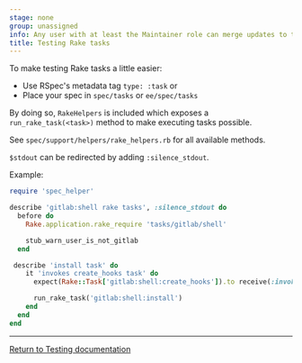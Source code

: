 ```yaml
---
stage: none
group: unassigned
info: Any user with at least the Maintainer role can merge updates to this content. For details, see https://docs.gitlab.com/development/development_processes/#development-guidelines-review.
title: Testing Rake tasks
---
```


To make testing Rake tasks a little easier:

- Use RSpec's metadata tag `type: :task` or
- Place your spec in `spec/tasks` or `ee/spec/tasks`

By doing so, `RakeHelpers` is included which exposes a `run_rake_task(<task>)`
method to make executing tasks possible.

See `spec/support/helpers/rake_helpers.rb` for all available methods.

`$stdout` can be redirected by adding `:silence_stdout`.

Example:

```ruby
require 'spec_helper'

describe 'gitlab:shell rake tasks', :silence_stdout do
  before do
    Rake.application.rake_require 'tasks/gitlab/shell'

    stub_warn_user_is_not_gitlab
  end

 describe 'install task' do
    it 'invokes create_hooks task' do
      expect(Rake::Task['gitlab:shell:create_hooks']).to receive(:invoke)

      run_rake_task('gitlab:shell:install')
    end
  end
end
```

---

[Return to Testing documentation](_index.md)
